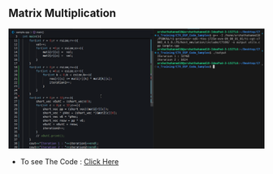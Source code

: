 ## Matrix Multiplication
![alt text](image-6.png)
* To see The Code : [Click Here](../matrix_multiplication.cpp)